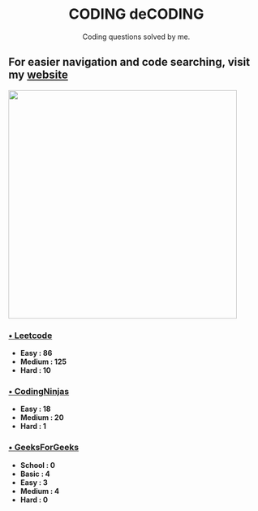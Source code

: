 <h1 align="center"> CODING deCODING </h1>

<p align="center">Coding questions solved by me.</p>

## For easier navigation and code searching, visit my [website](https://coding-decoding.vercel.app/)

<img src='https://quickchart.io/chart?c={type:%27doughnut%27,data:{labels:[%27Easy%27,%27Medium%27,%27Hard%27],datasets:[{data:[107,149,11]}]},options:{plugins:{doughnutlabel:{labels:[{text:%27271%27,color:%27red%27,font:{size:40,weight:%27bold%27}},{text:%27total%27}]},datalabels:{display:true,color:%27white%27,backgroundColor:%27black%27,borderRadius:4, font:{size:18,weight:%27bold%27}}}}}' width='450'/>

### [&bull; Leetcode](https://github.com/SaurabhKhade/CODING-deCODING/tree/master/LeetCode)
- **Easy : 86**
- **Medium : 125**
- **Hard : 10**

### [&bull; CodingNinjas](https://github.com/SaurabhKhade/CODING-deCODING/tree/master/CodingNinjas)
- **Easy : 18**
- **Medium : 20**
- **Hard : 1**

### [&bull; GeeksForGeeks](https://github.com/SaurabhKhade/CODING-deCODING/tree/master/GeeksForGeeks)
- **School : 0**
- **Basic : 4**
- **Easy : 3**
- **Medium : 4**
- **Hard : 0**
